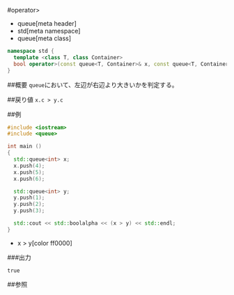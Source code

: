 #operator>
* queue[meta header]
* std[meta namespace]
* queue[meta class]

```cpp
namespace std {
  template <class T, class Container>
  bool operator>(const queue<T, Container>& x, const queue<T, Container>& y);
}
```

##概要
`queue`において、左辺が右辺より大きいかを判定する。


##戻り値
`x.c > y.c`


##例
```cpp
#include <iostream>
#include <queue>

int main ()
{
  std::queue<int> x;
  x.push(4);
  x.push(5);
  x.push(6);

  std::queue<int> y;
  y.push(1);
  y.push(2);
  y.push(3);

  std::cout << std::boolalpha << (x > y) << std::endl;
}
```
* x > y[color ff0000]

###出力
```
true
```

##参照



